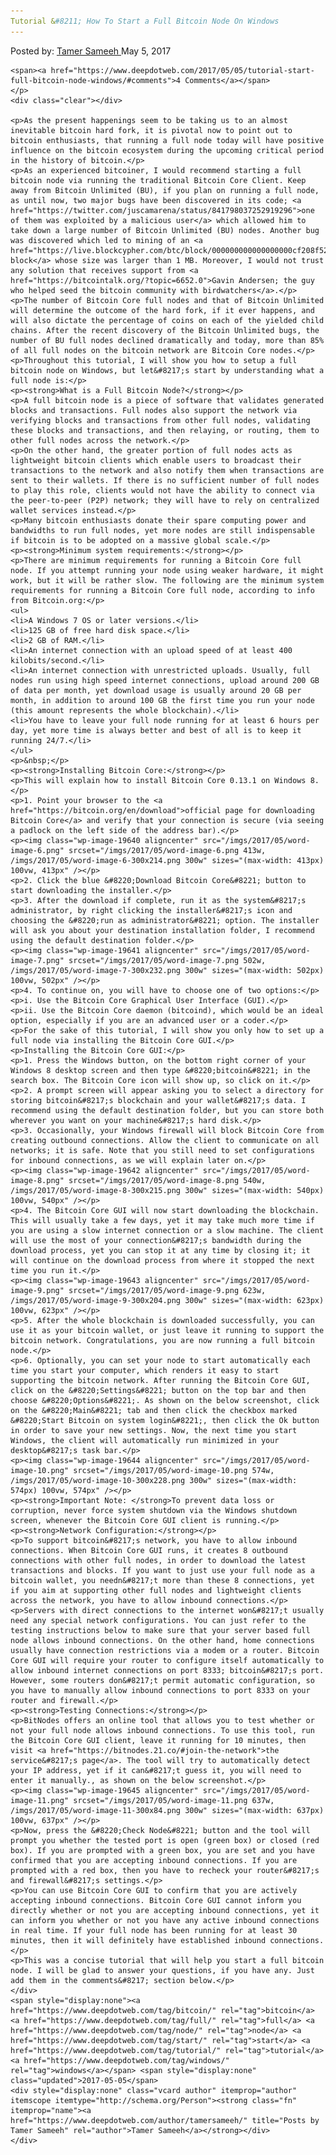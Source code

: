 ```yaml
---
Tutorial &#8211; How To Start a Full Bitcoin Node On Windows
---
```

<article class="post-listing post-19632 post type-post status-publish format-standard has-post-thumbnail hentry  tag-bitcoin tag-full tag-node tag-start tag-tutorial tag-windows">
    <div class="post-inner">
        <span>Posted by: <a href="https://www.deepdotweb.com/author/tamersameeh/" title="">Tamer Sameeh </a></span>
    <span>May 5, 2017</span>
    
    <span><a href="https://www.deepdotweb.com/2017/05/05/tutorial-start-full-bitcoin-node-windows/#comments">4 Comments</a></span>
    </p>
    <div class="clear"></div>
    
    <p>As the present happenings seem to be taking us to an almost inevitable bitcoin hard fork, it is pivotal now to point out to bitcoin enthusiasts, that running a full node today will have positive influence on the bitcoin ecosystem during the upcoming critical period in the history of bitcoin.</p>
    <p>As an experienced bitcoiner, I would recommend starting a full bitcoin node via running the traditional Bitcoin Core Client. Keep away from Bitcoin Unlimited (BU), if you plan on running a full node, as until now, two major bugs have been discovered in its code; <a href="https://twitter.com/juscamarena/status/841798037252919296">one of them was exploited by a malicious user</a> which allowed him to take down a large number of Bitcoin Unlimited (BU) nodes. Another bug was discovered which led to mining of an <a href="https://live.blockcypher.com/btc/block/000000000000000000cf208f521de0424677f7a87f2f278a1042f38d159565f5/">invalid block</a> whose size was larger than 1 MB. Moreover, I would not trust any solution that receives support from <a href="https://bitcointalk.org/?topic=6652.0">Gavin Andersen; the guy who helped seed the bitcoin community with birdwatchers</a>.</p>
    <p>The number of Bitcoin Core full nodes and that of Bitcoin Unlimited will determine the outcome of the hard fork, if it ever happens, and will also dictate the percentage of coins on each of the yielded child chains. After the recent discovery of the Bitcoin Unlimited bugs, the number of BU full nodes declined dramatically and today, more than 85% of all full nodes on the bitcoin network are Bitcoin Core nodes.</p>
    <p>Throughout this tutorial, I will show you how to setup a full bitcoin node on Windows, but let&#8217;s start by understanding what a full node is:</p>
    <p><strong>What is a Full Bitcoin Node?</strong></p>
    <p>A full bitcoin node is a piece of software that validates generated blocks and transactions. Full nodes also support the network via verifying blocks and transactions from other full nodes, validating these blocks and transactions, and then relaying, or routing, them to other full nodes across the network.</p>
    <p>On the other hand, the greater portion of full nodes acts as lightweight bitcoin clients which enable users to broadcast their transactions to the network and also notify them when transactions are sent to their wallets. If there is no sufficient number of full nodes to play this role, clients would not have the ability to connect via the peer-to-peer (P2P) network; they will have to rely on centralized wallet services instead.</p>
    <p>Many bitcoin enthusiasts donate their spare computing power and bandwidths to run full nodes, yet more nodes are still indispensable if bitcoin is to be adopted on a massive global scale.</p>
    <p><strong>Minimum system requirements:</strong></p>
    <p>There are minimum requirements for running a Bitcoin Core full node. If you attempt running your node using weaker hardware, it might work, but it will be rather slow. The following are the minimum system requirements for running a Bitcoin Core full node, according to info from Bitcoin.org:</p>
    <ul>
    <li>A Windows 7 OS or later versions.</li>
    <li>125 GB of free hard disk space.</li>
    <li>2 GB of RAM.</li>
    <li>An internet connection with an upload speed of at least 400 kilobits/second.</li>
    <li>An internet connection with unrestricted uploads. Usually, full nodes run using high speed internet connections, upload around 200 GB of data per month, yet download usage is usually around 20 GB per month, in addition to around 100 GB the first time you run your node (this amount represents the whole blockchain).</li>
    <li>You have to leave your full node running for at least 6 hours per day, yet more time is always better and best of all is to keep it running 24/7.</li>
    </ul>
    <p>&nbsp;</p>
    <p><strong>Installing Bitcoin Core:</strong></p>
    <p>This will explain how to install Bitcoin Core 0.13.1 on Windows 8.</p>
    <p>1. Point your browser to the <a href="https://bitcoin.org/en/download">official page for downloading Bitcoin Core</a> and verify that your connection is secure (via seeing a padlock on the left side of the address bar).</p>
    <p><img class="wp-image-19640 aligncenter" src="/imgs/2017/05/word-image-6.png" srcset="/imgs/2017/05/word-image-6.png 413w, /imgs/2017/05/word-image-6-300x214.png 300w" sizes="(max-width: 413px) 100vw, 413px" /></p>
    <p>2. Click the blue &#8220;Download Bitcoin Core&#8221; button to start downloading the installer.</p>
    <p>3. After the download if complete, run it as the system&#8217;s administrator, by right clicking the installer&#8217;s icon and choosing the &#8220;run as administrator&#8221; option. The installer will ask you about your destination installation folder, I recommend using the default destination folder.</p>
    <p><img class="wp-image-19641 aligncenter" src="/imgs/2017/05/word-image-7.png" srcset="/imgs/2017/05/word-image-7.png 502w, /imgs/2017/05/word-image-7-300x232.png 300w" sizes="(max-width: 502px) 100vw, 502px" /></p>
    <p>4. To continue on, you will have to choose one of two options:</p>
    <p>i. Use the Bitcoin Core Graphical User Interface (GUI).</p>
    <p>ii. Use the Bitcoin Core daemon (bitcoind), which would be an ideal option, especially if you are an advanced user or a coder.</p>
    <p>For the sake of this tutorial, I will show you only how to set up a full node via installing the Bitcoin Core GUI.</p>
    <p>Installing the Bitcoin Core GUI:</p>
    <p>1. Press the Windows button, on the bottom right corner of your Windows 8 desktop screen and then type &#8220;bitcoin&#8221; in the search box. The Bitcoin Core icon will show up, so click on it.</p>
    <p>2. A prompt screen will appear asking you to select a directory for storing bitcoin&#8217;s blockchain and your wallet&#8217;s data. I recommend using the default destination folder, but you can store both wherever you want on your machine&#8217;s hard disk.</p>
    <p>3. Occasionally, your Windows firewall will block Bitcoin Core from creating outbound connections. Allow the client to communicate on all networks; it is safe. Note that you still need to set configurations for inbound connections, as we will explain later on.</p>
    <p><img class="wp-image-19642 aligncenter" src="/imgs/2017/05/word-image-8.png" srcset="/imgs/2017/05/word-image-8.png 540w, /imgs/2017/05/word-image-8-300x215.png 300w" sizes="(max-width: 540px) 100vw, 540px" /></p>
    <p>4. The Bitcoin Core GUI will now start downloading the blockchain. This will usually take a few days, yet it may take much more time if you are using a slow internet connection or a slow machine. The client will use the most of your connection&#8217;s bandwidth during the download process, yet you can stop it at any time by closing it; it will continue on the download process from where it stopped the next time you run it.</p>
    <p><img class="wp-image-19643 aligncenter" src="/imgs/2017/05/word-image-9.png" srcset="/imgs/2017/05/word-image-9.png 623w, /imgs/2017/05/word-image-9-300x204.png 300w" sizes="(max-width: 623px) 100vw, 623px" /></p>
    <p>5. After the whole blockchain is downloaded successfully, you can use it as your bitcoin wallet, or just leave it running to support the bitcoin network. Congratulations, you are now running a full bitcoin node.</p>
    <p>6. Optionally, you can set your node to start automatically each time you start your computer, which renders it easy to start supporting the bitcoin network. After running the Bitcoin Core GUI, click on the &#8220;Settings&#8221; button on the top bar and then choose &#8220;Options&#8221;. As shown on the below screenshot, click on the &#8220;Main&#8221; tab and then click the checkbox marked &#8220;Start Bitcoin on system login&#8221;, then click the Ok button in order to save your new settings. Now, the next time you start Windows, the client will automatically run minimized in your desktop&#8217;s task bar.</p>
    <p><img class="wp-image-19644 aligncenter" src="/imgs/2017/05/word-image-10.png" srcset="/imgs/2017/05/word-image-10.png 574w, /imgs/2017/05/word-image-10-300x228.png 300w" sizes="(max-width: 574px) 100vw, 574px" /></p>
    <p><strong>Important Note: </strong>To prevent data loss or corruption, never force system shutdown via the Windows shutdown screen, whenever the Bitcoin Core GUI client is running.</p>
    <p><strong>Network Configuration:</strong></p>
    <p>To support bitcoin&#8217;s network, you have to allow inbound connections. When Bitcoin Core GUI runs, it creates 8 outbound connections with other full nodes, in order to download the latest transactions and blocks. If you want to just use your full node as a bitcoin wallet, you needn&#8217;t more than these 8 connections, yet if you aim at supporting other full nodes and lightweight clients across the network, you have to allow inbound connections.</p>
    <p>Servers with direct connections to the internet won&#8217;t usually need any special network configurations. You can just refer to the testing instructions below to make sure that your server based full node allows inbound connections. On the other hand, home connections usually have connection restrictions via a modem or a router. Bitcoin Core GUI will require your router to configure itself automatically to allow inbound internet connections on port 8333; bitcoin&#8217;s port. However, some routers don&#8217;t permit automatic configuration, so you have to manually allow inbound connections to port 8333 on your router and firewall.</p>
    <p><strong>Testing Connections:</strong></p>
    <p>BitNodes offers an online tool that allows you to test whether or not your full node allows inbound connections. To use this tool, run the Bitcoin Core GUI client, leave it running for 10 minutes, then visit <a href="https://bitnodes.21.co/#join-the-network">the service&#8217;s page</a>. The tool will try to automatically detect your IP address, yet if it can&#8217;t guess it, you will need to enter it manually., as shown on the below screenshot.</p>
    <p><img class="wp-image-19645 aligncenter" src="/imgs/2017/05/word-image-11.png" srcset="/imgs/2017/05/word-image-11.png 637w, /imgs/2017/05/word-image-11-300x84.png 300w" sizes="(max-width: 637px) 100vw, 637px" /></p>
    <p>Now, press the &#8220;Check Node&#8221; button and the tool will prompt you whether the tested port is open (green box) or closed (red box). If you are prompted with a green box, you are set and you have confirmed that you are accepting inbound connections. If you are prompted with a red box, then you have to recheck your router&#8217;s and firewall&#8217;s settings.</p>
    <p>You can use Bitcoin Core GUI to confirm that you are actively accepting inbound connections. Bitcoin Core GUI cannot inform you directly whether or not you are accepting inbound connections, yet it can inform you whether or not you have any active inbound connections in real time. If your full node has been running for at least 30 minutes, then it will definitely have established inbound connections.</p>
    <p>This was a concise tutorial that will help you start a full bitcoin node. I will be glad to answer your questions, if you have any. Just add them in the comments&#8217; section below.</p>
    </div>
    <span style="display:none"><a href="https://www.deepdotweb.com/tag/bitcoin/" rel="tag">bitcoin</a> <a href="https://www.deepdotweb.com/tag/full/" rel="tag">full</a> <a href="https://www.deepdotweb.com/tag/node/" rel="tag">node</a> <a href="https://www.deepdotweb.com/tag/start/" rel="tag">start</a> <a href="https://www.deepdotweb.com/tag/tutorial/" rel="tag">tutorial</a> <a href="https://www.deepdotweb.com/tag/windows/" rel="tag">windows</a></span> <span style="display:none" class="updated">2017-05-05</span>
    <div style="display:none" class="vcard author" itemprop="author" itemscope itemtype="http://schema.org/Person"><strong class="fn" itemprop="name"><a href="https://www.deepdotweb.com/author/tamersameeh/" title="Posts by Tamer Sameeh" rel="author">Tamer Sameeh</a></strong></div>
    </div>
</article>

